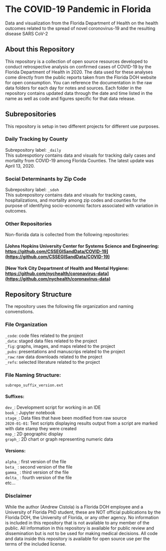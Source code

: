 # The COVID-19 Pandemic in Florida
Data and visualization from the Florida Department of Health on the health outcomes related to the spread of novel coronovirus-19 and the resulting disease SARS CoV-2

## About this Repository
This repository is a collection of open source resources developed to conduct retrospective analysis on confirmed cases of COVID-19 by the Florida Department of Health in 2020. 
The data used for these analyses come directly from the public reports taken from the Florida DOH website for open consumption. You can reference the documentation in the raw data folders for each day for notes and sources.
Each folder in the repository contains updated data through the date and time listed in the name as well as code and figures specific for that data release. 

## Subrepositories
This repository is setup in two different projects for different use purposes.

### Daily Tracking by County
Subrepository label: `_daily` <br>
This subrespotiory contains data and visuals for tracking daily cases and mortality from COVID-19 among Florida Counties. The latest update was April 13, 2020. 

### Social Determinants by Zip Code
Subrepository label: `_sdoh` <br>
This subrepository contains data and visuals for tracking cases, hospitalizations, and mortality among zip codes and counties for the purpose of identifying socio-economic factors associated with variation in outcomes. 

### Other Repositories
Non-florida data is collected from the following repositories:

#### [Johns Hopkins University Center for Systems Science and Engineering: https://github.com/CSSEGISandData/COVID-19](https://github.com/CSSEGISandData/COVID-19)
#### [New York City Department of Health and Mental Hygiene: https://github.com/nychealth/coronavirus-data](https://github.com/nychealth/coronavirus-data)

## Repository Structure
The repository uses the following file organization and naming convenstions.

### File Organization
`_code`: code files related to the project
<br>`_data`: staged data files related to the project
<br>`_fig`: graphs, images, and maps related to the project
<br>`_pubs`: presentations and manuscrips related to the project
<br>`_raw`: raw data downloads related to the project
<br>`_refs`: selected literature related to the project

### File Naming Structure:
`subrepo_suffix_version.ext`

#### Suffixes:
`dev_`: Development script for working in an IDE
<br>`book_`: Jupyter notebook 
<br>`stage_`: Data files that have been modified from raw source
<br>`2020-01-01`: Text scripts displaying results output from a script are marked with date stamp they were created
<br>`map_`: 2D geographic display
<br>`graph_`: 2D chart or graph representing numeric data

#### Versions:
`alpha_`: first version of the file
<br>`beta_` : second version of the file
<br>`gamma_` : third version of the file
<br>`delta_` : fourth version of the file
<br>etc...

### Disclaimer
While the author (Andrew Cistola) is a Florida DOH employee and a University of Florida PhD student, these are NOT official publications by the Florida DOH, the University of Florida, or any other agency. 
No information is included in this repository that is not available to any member of the public. 
All information in this repository is available for public review and dissemination but is not to be used for making medical decisions. 
All code and data inside this repository is available for open source use per the terms of the included license. 